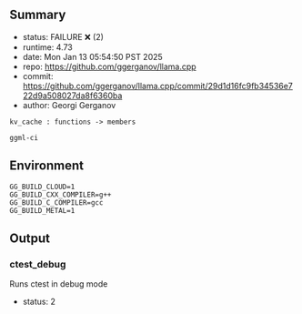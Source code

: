 ## Summary

- status:  FAILURE ❌ (2)
- runtime: 4.73
- date:    Mon Jan 13 05:54:50 PST 2025
- repo:    https://github.com/ggerganov/llama.cpp
- commit:  https://github.com/ggerganov/llama.cpp/commit/29d1d16fc9fb34536e722d9a508027da8f6360ba
- author:  Georgi Gerganov
```
kv_cache : functions -> members

ggml-ci
```

## Environment

```
GG_BUILD_CLOUD=1
GG_BUILD_CXX_COMPILER=g++
GG_BUILD_C_COMPILER=gcc
GG_BUILD_METAL=1
```

## Output

### ctest_debug

Runs ctest in debug mode
- status: 2
```

```

